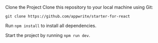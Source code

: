 Clone the Project
Clone this repository to your local machine using Git:

`git clone https://github.com/appwrite/starter-for-react`

Run `npm install` to install all dependencies.

Start the project by running `npm run dev`.
